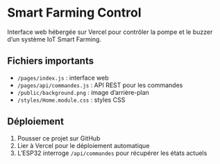 
# Smart Farming Control

Interface web hébergée sur Vercel pour contrôler la pompe et le buzzer d’un système IoT Smart Farming.

## Fichiers importants

- `/pages/index.js` : interface web
- `/pages/api/commandes.js` : API REST pour les commandes
- `/public/background.png` : image d’arrière-plan
- `/styles/Home.module.css` : styles CSS

## Déploiement

1. Pousser ce projet sur GitHub
2. Lier à Vercel pour le déploiement automatique
3. L’ESP32 interroge `/api/commandes` pour récupérer les états actuels
